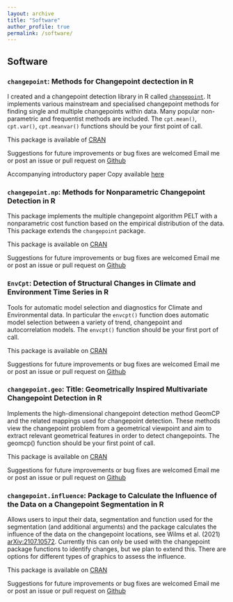 ```yaml
---
layout: archive
title: "Software"
author_profile: true
permalink: /software/
---
```

## Software

### `changepoint`: Methods for Changepoint dectection in R

I created and a changepoint detection library in R called [`changepoint`](https://cran.r-project.org/package=changepoint).  It implements various mainstream and specialised changepoint methods for finding single and multiple changepoints within data. Many popular non-parametric and frequentist methods are included. The `cpt.mean()`, `cpt.var()`, `cpt.meanvar()` functions should be your first point of call.

This package is available of [CRAN](https://cran.r-project.org/package=changepoint)

Suggestions for future improvements or bug fixes are welcomed Email me or post an issue or pull request on [Github](https://github.com/rkillick/changepoint)

Accompanying introductory paper Copy available [here](http://www.jstatsoft.org/v58/i03/)


### `changepoint.np`: Methods for Nonparametric Changepoint Detection in R

This package implements the multiple changepoint algorithm PELT with a nonparametric cost function based on the empirical distribution of the data. This package extends the `changepoint` package.

This package is available on [CRAN](https://cran.r-project.org/package=changepoint.np)

Suggestions for future improvements or bug fixes are welcomed Email me or post an issue or pull request on [Github](https://github.com/KayleaHaynes/changepoint.np)


### `EnvCpt`: Detection of Structural Changes in Climate and Environment Time Series in R

Tools for automatic model selection and diagnostics for Climate and Environmental data. In particular the `envcpt()` function does automatic model selection between a variety of trend, changepoint and autocorrelation models. The `envcpt()` function should be your first port of call.

This package is	available on [CRAN](https://cran.r-project.org/package=EnvCpt)

Suggestions for future improvements or bug fixes are welcomed Email me or post an issue or pull request on [Github](https://github.com/rkillick/EnvCpt)


### `changepoint.geo`: Title: Geometrically Inspired Multivariate Changepoint Detection in R

Implements the high-dimensional changepoint detection method GeomCP and the related mappings used for changepoint detection. These methods view the changepoint problem from a geometrical viewpoint and aim to extract relevant geometrical features in order to detect changepoints. The geomcp() function should be your first point of call.

This package is	available on [CRAN](https://cran.r-project.org/package=changepoint.geo)

Suggestions for future improvements or bug fixes are welcomed Email me or post an issue or pull request on [Github](https://github.com/grundy95/changepoint.geo)

### `changepoint.influence`: Package to Calculate the Influence of the Data on a Changepoint Segmentation in R

Allows users to input their data, segmentation and function used for the segmentation (and additional arguments) and the package calculates the influence of the data on the changepoint locations, see Wilms et al. (2021) <arXiv:2107.10572>. Currently this can only be used with the changepoint package functions to identify changes, but we plan to extend this. There are options for different types of graphics to assess the influence.

This package is	available on [CRAN](https://cran.r-project.org/package=changepoint.influence)

Suggestions for future improvements or bug fixes are welcomed Email me or post an issue or pull request on [Github](https://github.com/rkillick/changepoint.influence)
